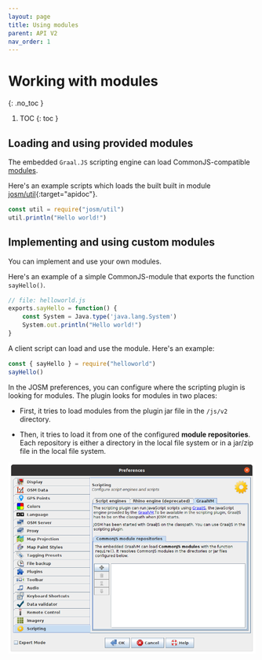 ```yaml
---
layout: page
title: Using modules
parent: API V2
nav_order: 1
---
```


# Working with modules
{: .no_toc }

1. TOC
{: toc }

## Loading and using provided modules

The embedded `Graal.JS` scripting engine can load CommonJS-compatible [modules][CommonJS module].

Here's an example scripts which loads the built built in module [josm/util]{:target="apidoc"}.

```js
const util = require("josm/util")
util.println("Hello world!")
```

## Implementing and using custom modules

You can implement and use your own modules.

Here's an example of a simple CommonJS-module that exports the function `sayHello()`.

```js
// file: helloworld.js
exports.sayHello = function() {
    const System = Java.type('java.lang.System')
    System.out.println("Hello world!")
}
```

A client script can load and use the module. Here's an example:

```js
const { sayHello } = require("helloworld")
sayHello()
```

In the JOSM preferences, you can configure where the scripting plugin is looking
for modules. The plugin looks for modules in two places:

* First, it tries to load modules from the plugin jar file in the <code class="inline">/js/v2</code> directory.

* Then, it tries to load it from one of the configured **module repositories**. Each
  repository is either a directory in the local file system or in a jar/zip file in the local file system.


<img src="../../assets/img/v2/configure-script-repositories.png"/>



[CommonJS module]: http://www.commonjs.org/specs/modules/1.0/
[josm/util]: ../../api/v2/module-josm_util.html